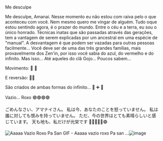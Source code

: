 Me desculpe

Me desculpe, Amanai. Nesse momento eu não estou com raiva pelo o que aconteceu com você. Nem mesmo quero me vingar de alguém. Tudo oque estou sentindo agora, é o prazer do mundo. Entre o céu e a terra, eu sou o único honrado. Técnicas inatas que são passadas através das gerações, tem a vantagem de serem explicadas por um ancestral em uma espécie de "manual". A desvantagem é que podem ser vazadas para outras pessoas facilmente... Você deve ser de uma das três grandes famílias, mais provavelmente dos Zen'in, por isso você sabia do azul, do vermelho e do infinito. Mas isso... Até aqueles do clã Gojo... Poucos sabem...

Movimento: 🫴 🔵

E reversão: 🫸🔴

São criados de ambas formas do infinito... 🔵 ➕ 🔴

Vazio... Roxo 🟣🟣🟣🟣


ごめんなさい、アマナイさん。 私は今、あなたのことを怒っていません。 私は誰に対しても恨みを持っていません。 ただ、今の世界はとても素晴らしいと感じています。 天も地も、私だけが光栄です 🫸🔴🔵🫷🫴🟣

<img src="https://media.tenor.com/eVcQy8728pcAAAAM/room.gif" alt="Aaaaa Vazio Roxo Pa San GIF - Aaaaa vazio roxo Pa san ..."/>![image](https://github.com/user-attachments/assets/819f645e-634d-4773-af90-3971ddd268ed)

